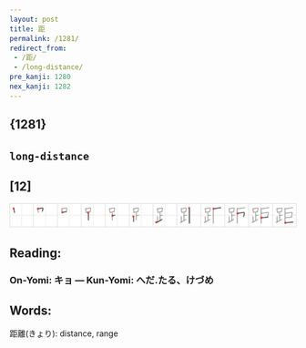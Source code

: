 ```yaml
---
layout: post
title: 距
permalink: /1281/
redirect_from:
 - /距/
 - /long-distance/
pre_kanji: 1280
nex_kanji: 1282
---
```


## {1281}

## `long-distance`

## [12]

<div class="stroke"><img src="../images/E8B79D.png" /></div>

## Reading:

### On-Yomi: キョ &mdash; Kun-Yomi: へだ.たる、けづめ

## Words:

距離(きょり): distance, range
